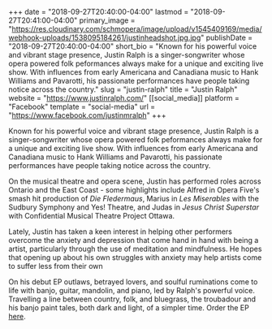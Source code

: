 +++
date = "2018-09-27T20:40:00-04:00"
lastmod = "2018-09-27T20:41:00-04:00"
primary_image = "https://res.cloudinary.com/schmopera/image/upload/v1545409169/media/webhook-uploads/1538095184261/justinheadshot.jpg.jpg"
publishDate = "2018-09-27T20:40:00-04:00"
short_bio = "Known for his powerful voice and vibrant stage presence, Justin Ralph is a singer-songwriter whose opera powered folk peformances always make for a unique and exciting live show. With influences from early Americana and Canadiana music to Hank Williams and Pavarotti, his passionate performances have people taking notice across the country."
slug = "justin-ralph"
title = "Justin Ralph"
website = "https://www.justinralph.com/"
[[social_media]]
platform = "Facebook"
template = "social-media"
url = "https://www.facebook.com/justinmralph"
+++

Known for his powerful voice and vibrant stage presence, Justin Ralph is a singer-songwriter whose opera powered folk peformances always make for a unique and exciting live show. With influences from early Americana and Canadiana music to Hank Williams and Pavarotti, his passionate performances have people taking notice across the country.

On the musical theatre and opera scene, Justin has performed roles across Ontario and the East Coast - some highlights include Alfred in Opera Five's smash hit production of *Die Fledermaus*, Marius in *Les Miserables* with the Sudbury Symphony and Yes! Theatre, and Judas in *Jesus Christ Superstar* with Confidential Musical Theatre Project Ottawa. 

Lately, Justin has taken a keen interest in helping other performers overcome the anxiety and depression that come hand in hand with being a artist, particularly through the use of meditation and mindfulness. He hopes that opening up about his own struggles with anxiety may help artists come to suffer less from their own

On his debut EP outlaws, betrayed lovers, and soulful ruminations come to life with banjo, guitar, mandolin, and piano, led by Ralph's powerful voice. Travelling a line between country, folk, and bluegrass, the troubadour and his banjo paint tales, both dark and light, of a simpler time. Order the EP [here](https://justinralph.com/music). 
